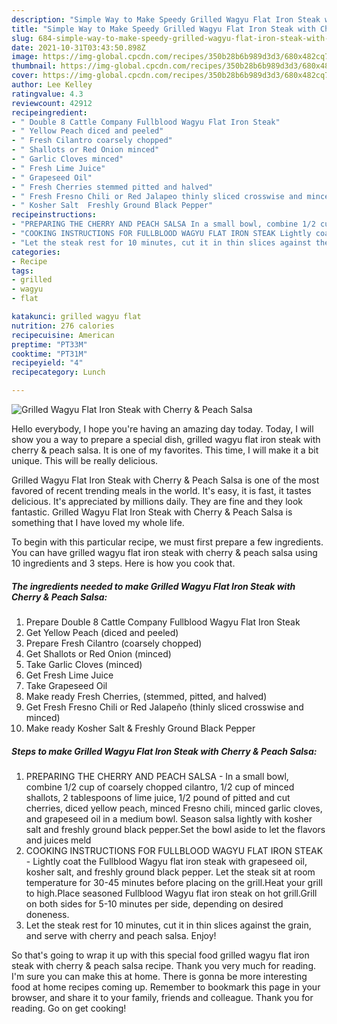 ```yaml
---
description: "Simple Way to Make Speedy Grilled Wagyu Flat Iron Steak with Cherry &amp;amp; Peach Salsa"
title: "Simple Way to Make Speedy Grilled Wagyu Flat Iron Steak with Cherry &amp;amp; Peach Salsa"
slug: 684-simple-way-to-make-speedy-grilled-wagyu-flat-iron-steak-with-cherry-and-amp-peach-salsa
date: 2021-10-31T03:43:50.898Z
image: https://img-global.cpcdn.com/recipes/350b28b6b989d3d3/680x482cq70/grilled-wagyu-flat-iron-steak-with-cherry-peach-salsa-recipe-main-photo.jpg
thumbnail: https://img-global.cpcdn.com/recipes/350b28b6b989d3d3/680x482cq70/grilled-wagyu-flat-iron-steak-with-cherry-peach-salsa-recipe-main-photo.jpg
cover: https://img-global.cpcdn.com/recipes/350b28b6b989d3d3/680x482cq70/grilled-wagyu-flat-iron-steak-with-cherry-peach-salsa-recipe-main-photo.jpg
author: Lee Kelley
ratingvalue: 4.3
reviewcount: 42912
recipeingredient:
- " Double 8 Cattle Company Fullblood Wagyu Flat Iron Steak"
- " Yellow Peach diced and peeled"
- " Fresh Cilantro coarsely chopped"
- " Shallots or Red Onion minced"
- " Garlic Cloves minced"
- " Fresh Lime Juice"
- " Grapeseed Oil"
- " Fresh Cherries stemmed pitted and halved"
- " Fresh Fresno Chili or Red Jalapeo thinly sliced crosswise and minced"
- " Kosher Salt  Freshly Ground Black Pepper"
recipeinstructions:
- "PREPARING THE CHERRY AND PEACH SALSA In a small bowl, combine 1/2 cup of coarsely chopped cilantro, 1/2 cup of minced shallots, 2 tablespoons of lime juice, 1/2 pound of pitted and cut cherries, diced yellow peach, minced Fresno chili, minced garlic cloves, and grapeseed oil in a medium bowl. Season salsa lightly with kosher salt and freshly ground black pepper.Set the bowl aside to let the flavors and juices meld"
- "COOKING INSTRUCTIONS FOR FULLBLOOD WAGYU FLAT IRON STEAK Lightly coat the Fullblood Wagyu flat iron steak with grapeseed oil, kosher salt, and freshly ground black pepper. Let the steak sit at room temperature for 30-45 minutes before placing on the grill.Heat your grill to high.Place seasoned Fullblood Wagyu flat iron steak on hot grill.Grill on both sides for 5-10 minutes per side, depending on desired doneness."
- "Let the steak rest for 10 minutes, cut it in thin slices against the grain, and serve with cherry and peach salsa. Enjoy!"
categories:
- Recipe
tags:
- grilled
- wagyu
- flat

katakunci: grilled wagyu flat 
nutrition: 276 calories
recipecuisine: American
preptime: "PT33M"
cooktime: "PT31M"
recipeyield: "4"
recipecategory: Lunch

---
```



![Grilled Wagyu Flat Iron Steak with Cherry &amp; Peach Salsa](https://img-global.cpcdn.com/recipes/350b28b6b989d3d3/680x482cq70/grilled-wagyu-flat-iron-steak-with-cherry-peach-salsa-recipe-main-photo.jpg)

Hello everybody, I hope you're having an amazing day today. Today, I will show you a way to prepare a special dish, grilled wagyu flat iron steak with cherry &amp; peach salsa. It is one of my favorites. This time, I will make it a bit unique. This will be really delicious.

Grilled Wagyu Flat Iron Steak with Cherry &amp; Peach Salsa is one of the most favored of recent trending meals in the world. It's easy, it is fast, it tastes delicious. It's appreciated by millions daily. They are fine and they look fantastic. Grilled Wagyu Flat Iron Steak with Cherry &amp; Peach Salsa is something that I have loved my whole life.




To begin with this particular recipe, we must first prepare a few ingredients. You can have grilled wagyu flat iron steak with cherry &amp; peach salsa using 10 ingredients and 3 steps. Here is how you cook that.

<!--inarticleads1-->

##### The ingredients needed to make Grilled Wagyu Flat Iron Steak with Cherry &amp; Peach Salsa:

1. Prepare  Double 8 Cattle Company Fullblood Wagyu Flat Iron Steak
1. Get  Yellow Peach (diced and peeled)
1. Prepare  Fresh Cilantro (coarsely chopped)
1. Get  Shallots or Red Onion (minced)
1. Take  Garlic Cloves (minced)
1. Get  Fresh Lime Juice
1. Take  Grapeseed Oil
1. Make ready  Fresh Cherries, (stemmed, pitted, and halved)
1. Get  Fresh Fresno Chili or Red Jalapeño (thinly sliced crosswise and minced)
1. Make ready  Kosher Salt &amp; Freshly Ground Black Pepper




<!--inarticleads2-->

##### Steps to make Grilled Wagyu Flat Iron Steak with Cherry &amp; Peach Salsa:

1. PREPARING THE CHERRY AND PEACH SALSA - In a small bowl, combine 1/2 cup of coarsely chopped cilantro, 1/2 cup of minced shallots, 2 tablespoons of lime juice, 1/2 pound of pitted and cut cherries, diced yellow peach, minced Fresno chili, minced garlic cloves, and grapeseed oil in a medium bowl. Season salsa lightly with kosher salt and freshly ground black pepper.Set the bowl aside to let the flavors and juices meld
1. COOKING INSTRUCTIONS FOR FULLBLOOD WAGYU FLAT IRON STEAK - Lightly coat the Fullblood Wagyu flat iron steak with grapeseed oil, kosher salt, and freshly ground black pepper. Let the steak sit at room temperature for 30-45 minutes before placing on the grill.Heat your grill to high.Place seasoned Fullblood Wagyu flat iron steak on hot grill.Grill on both sides for 5-10 minutes per side, depending on desired doneness.
1. Let the steak rest for 10 minutes, cut it in thin slices against the grain, and serve with cherry and peach salsa. Enjoy!




So that's going to wrap it up with this special food grilled wagyu flat iron steak with cherry &amp; peach salsa recipe. Thank you very much for reading. I'm sure you can make this at home. There is gonna be more interesting food at home recipes coming up. Remember to bookmark this page in your browser, and share it to your family, friends and colleague. Thank you for reading. Go on get cooking!

